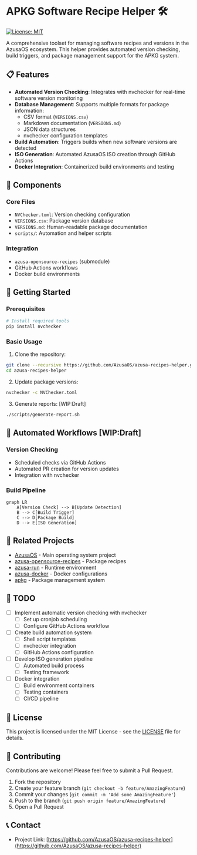 # APKG Software Recipe Helper 🛠️

[![License: MIT](https://img.shields.io/badge/License-MIT-yellow.svg)](https://opensource.org/licenses/MIT)
<!-- [![Version Update Check](https://github.com/AzusaOS/azusa-recipes-helper/actions/workflows/version-check.yml/badge.svg)](https://github.com/AzusaOS/azusa-recipes-helper/actions/workflows/version-check.yml)
-->

A comprehensive toolset for managing software recipes and versions in the AzusaOS ecosystem. This helper provides automated version checking, build triggers, and package management support for the APKG system.

## 📋 Features

- **Automated Version Checking**: Integrates with nvchecker for real-time software version monitoring
- **Database Management**: Supports multiple formats for package information:
  - CSV format (`VERSIONS.csv`)
  - Markdown documentation (`VERSIONS.md`)
  - JSON data structures
  - nvchecker configuration templates
- **Build Automation**: Triggers builds when new software versions are detected
- **ISO Generation**: Automated AzusaOS ISO creation through GitHub Actions
- **Docker Integration**: Containerized build environments and testing

## 🔧 Components

### Core Files
- `NVChecker.toml`: Version checking configuration
- `VERSIONS.csv`: Package version database
- `VERSIONS.md`: Human-readable package documentation
- `scripts/`: Automation and helper scripts

### Integration
- `azusa-opensource-recipes` (submodule)
- GitHub Actions workflows
- Docker build environments

## 🚀 Getting Started

### Prerequisites
```bash
# Install required tools
pip install nvchecker
```

### Basic Usage
1. Clone the repository:
```bash
git clone --recursive https://github.com/AzusaOS/azusa-recipes-helper.git
cd azusa-recipes-helper
```

2. Update package versions:
```bash
nvchecker -c NVChecker.toml
```

3. Generate reports: [WIP:Draft]
```bash
./scripts/generate-report.sh
```

## 🔄 Automated Workflows [WIP:Draft]

### Version Checking
- Scheduled checks via GitHub Actions
- Automated PR creation for version updates
- Integration with nvchecker

### Build Pipeline
```mermaid
graph LR
    A[Version Check] --> B[Update Detection]
    B --> C[Build Trigger]
    C --> D[Package Build]
    D --> E[ISO Generation]
```

## 🤝 Related Projects

- [AzusaOS](https://github.com/azusaOS/) - Main operating system project
- [azusa-opensource-recipes](https://github.com/AzusaOS/azusa-opensource-recipes/) - Package recipes
- [azusa-run](https://github.com/AzusaOS/azusa-run) - Runtime environment
- [azusa-docker](https://github.com/AzusaOS/azusa-docker) - Docker configurations
- [apkg](https://github.com/AzusaOS/apkg) - Package management system

## 📝 TODO

- [ ] Implement automatic version checking with nvchecker
  - [ ] Set up cronjob scheduling
  - [ ] Configure GitHub Actions workflow
- [ ] Create build automation system
  - [ ] Shell script templates
  - [ ] nvchecker integration
  - [ ] GitHub Actions configuration
- [ ] Develop ISO generation pipeline
  - [ ] Automated build process
  - [ ] Testing framework
- [ ] Docker integration
  - [ ] Build environment containers
  - [ ] Testing containers
  - [ ] CI/CD pipeline

## 📜 License

This project is licensed under the MIT License - see the [LICENSE](LICENSE) file for details.

## 🤝 Contributing

Contributions are welcome! Please feel free to submit a Pull Request.

1. Fork the repository
2. Create your feature branch (`git checkout -b feature/AmazingFeature`)
3. Commit your changes (`git commit -m 'Add some AmazingFeature'`)
4. Push to the branch (`git push origin feature/AmazingFeature`)
5. Open a Pull Request

## 📞 Contact

- Project Link: [https://github.com/AzusaOS/azusa-recipes-helper](https://github.com/AzusaOS/azusa-recipes-helper)

